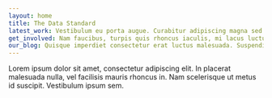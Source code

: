 ```yaml
---
layout: home
title: The Data Standard
latest_work: Vestibulum eu porta augue. Curabitur adipiscing magna sed elit venenatis, eu adipiscing nulla eleifend. 
get_involved: Nam faucibus, turpis quis rhoncus iaculis, mi lacus luctus tortor, eu bibendum tellus mi fermentum massa.
our_blog: Quisque imperdiet consectetur erat luctus malesuada. Suspendisse potenti. Eu adipiscing nulla eleifend. 
---
```


Lorem ipsum dolor sit amet, consectetur adipiscing elit. In placerat malesuada nulla, vel facilisis mauris rhoncus in. Nam scelerisque ut metus id suscipit. Vestibulum ipsum sem.

